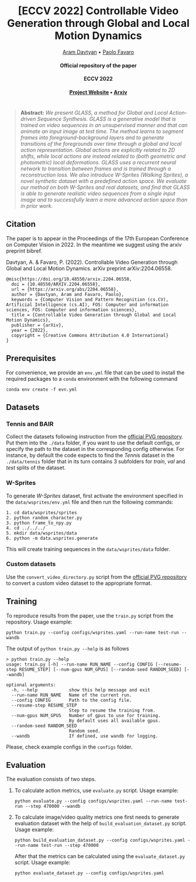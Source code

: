 <h1 align="center">
  <br>
	[ECCV 2022] Controllable Video Generation through Global and Local Motion Dynamics
  <br>
</h1>
  <p align="center">
    <a href="https://araachie.github.io">Aram Davtyan</a> •
    <a href="https://www.cvg.unibe.ch/people/favaro">Paolo Favaro</a>
  </p>
<h4 align="center">Official repository of the paper</h4>

<h4 align="center">ECCV 2022</h4>

<h4 align="center"><a href="https://araachie.github.io/glass/">Project Website</a> • <a href="https://arxiv.org/abs/2204.06558">Arxiv</a>

#
> **Abstract:** *We present GLASS, a method for Global and Local Action-driven Sequence Synthesis.
> GLASS is a generative model that is trained on video sequences in an unsupervised manner and 
> that can animate an input image at test time. The method learns to segment frames into foreground-background
> layers and to generate transitions of the foregrounds over time through a global and local action representation. 
> Global actions are explicitly related to 2D shifts, while local actions are instead related to 
> (both geometric and photometric) local deformations. GLASS uses a recurrent neural network to transition 
> between frames and is trained through a reconstruction loss. We also introduce W-Sprites (Walking Sprites), 
> a novel synthetic dataset with a predefined action space. We evaluate our method on both W-Sprites and 
> real datasets, and find that GLASS is able to generate realistic video sequences from a single input image 
> and to successfully learn a more advanced action space than in prior work.*

## Citation

The paper is to appear in the Proceedings of the 17th European Conference on Computer Vision in 2022. 
In the meantime we suggest using the arxiv preprint bibref.

Davtyan, A. & Favaro, P. (2022). Controllable Video Generation through Global and Local Motion Dynamics.
arXiv preprint arXiv:2204.06558.

    @misc{https://doi.org/10.48550/arxiv.2204.06558,
      doi = {10.48550/ARXIV.2204.06558},
      url = {https://arxiv.org/abs/2204.06558},
      author = {Davtyan, Aram and Favaro, Paolo},
      keywords = {Computer Vision and Pattern Recognition (cs.CV), Artificial Intelligence (cs.AI), FOS: Computer and information sciences, FOS: Computer and information sciences},
      title = {Controllable Video Generation through Global and Local Motion Dynamics},
      publisher = {arXiv},
      year = {2022},
      copyright = {Creative Commons Attribution 4.0 International}
    }


## Prerequisites

For convenience, we provide an `env.yml` file that can be used to install the required packages to a `conda` environment 
with the following command 

```conda env create -f evn.yml```

## Datasets

### Tennis and BAIR

Collect the datasets following instruction from the [official PVG repository](https://github.com/willi-menapace/PlayableVideoGeneration#preparing-datasets).
Put them into the `./data` folder, if you want to use the default configs, or specify the path to the dataset in the corresponding config otherwise.
For instance, by default the code expects to find the *Tennis* dataset in the `./data/tennis` folder that in its turn contains 3 subfolders for *train*, *val* and *test* splits of the dataset. 

### W-Sprites

To generate *W-Sprites* dataset, first activate the environment specified in the `data/wsprites/env.yml` file and then run the following commands:

```angular2html
1. cd data/wsprites/sprites
2. python random_character.py
3. python frame_to_npy.py
4. cd ../../../
5. mkdir data/wsprites/data
6. python -m data.wsprites.generate
```

This will create training sequences in the `data/wsprites/data` folder.

### Custom datasets

Use the `convert_video_directory.py` script from the [official PVG repository](https://github.com/willi-menapace/PlayableVideoGeneration#custom-datasets) to convert a custom video dataset to the appropriate format.

## Training

To reproduce results from the paper, use the `train.py` script from the repository.
Usage example:

```
python train.py --config configs/wsprites.yaml --run-name test-run --wandb
```

The output of `python train.py --help` is as follows

```
> python train.py --help
usage: train.py [-h] --run-name RUN_NAME --config CONFIG [--resume-step RESUME_STEP] [--num-gpus NUM_GPUS] [--random-seed RANDOM_SEED] [--wandb]

optional arguments:
  -h, --help            show this help message and exit
  --run-name RUN_NAME   Name of the current run.
  --config CONFIG       Path to the config file.
  --resume-step RESUME_STEP
                        Step to resume the training from.
  --num-gpus NUM_GPUS   Number of gpus to use for training.
                        By default uses all available gpus.
  --random-seed RANDOM_SEED
                        Random seed.
  --wandb               If defined, use wandb for logging.
```

Please, check example configs in the `configs` folder.

## Evaluation

The evaluation consists of two steps. 

1) To calculate action metrics, use `evaluate.py` script. Usage example:
    
    ```
    python evaluate.py --config configs/wsprites.yaml --run-name test-run --step 470000 --wandb
    ```

2) To calculate image/video quality metrics one first needs to generate evaluation dataset with the help of `build_evaluation_dataset.py` script. Usage example: 

    ```
    python build_evaluation_dataset.py --config configs/wsprites.yaml --run-name test-run --step 470000
    ```
   
    After that the metrics can be calculated using the `evaluate_dataset.py` script. Usage example:

    ```
    python evaluate_dataset.py --config configs/wsprites.yaml
    ```
